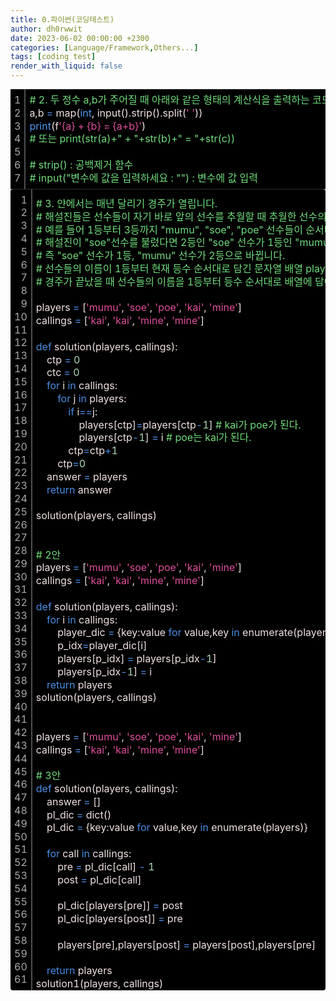 ```yaml
---
title: 0.파이썬(코딩테스트)
author: dh0rwwit
date: 2023-06-02 00:00:00 +2300
categories: [Language/Framework,Others...]
tags: [coding test]
render_with_liquid: false
---
```


<div class="colorscripter-code" style="color:#F2E1E1;font-family:Consolas,font-size:'20px' ,'Liberation Mono', Menlo, Courier, monospace !important; position:relative !important;overflow:auto"><table class="colorscripter-code-table" style="margin:0;padding:0;border:none;background-color:#000000;border-radius0x;" cellspacing="0" cellpadding="0"><tr><td style="padding:6px;border-right:2px solid #4f4f4f"><div style="margin:0;padding:0;word-break:normal;text-align:right;color:#aaa;font-family:Consolas,font-size:'20px' ,'Liberation Mono', Menlo, Courier, monospace !important;line-height:130%"><div style="line-height:130%">1</div><div style="line-height:130%">2</div><div style="line-height:130%">3</div><div style="line-height:130%">4</div><div style="line-height:130%">5</div><div style="line-height:130%">6</div><div style="line-height:130%">7</div></div></td><td style="padding:6px 0;text-align:left"><div style="margin:0;padding:0;color:#F2E1E1;font-family:Consolas,font-size:'20px' ,'Liberation Mono', Menlo, Courier, monospace !important;line-height:130%"><div style="padding:0 6px; white-space:pre; line-height:130%"><font color="#70DE7C">#&nbsp;2.&nbsp;두&nbsp;정수&nbsp;a,b가&nbsp;주어질&nbsp;때&nbsp;아래와&nbsp;같은&nbsp;형태의&nbsp;계산식을&nbsp;출력하는&nbsp;코드를&nbsp;작성</font></div><div style="padding:0 6px; white-space:pre; line-height:130%">a,b&nbsp;<font color="#33B3B3"></font><font color="#4A8FE6">=</font>&nbsp;map(<font color="#4C99F4">int</font>,&nbsp;input().strip().split(<font color="#E14E9D">'&nbsp;'</font>))</div><div style="padding:0 6px; white-space:pre; line-height:130%"><font color="#4C99F4">print</font>(f<font color="#E14E9D">'{a}&nbsp;+&nbsp;{b}&nbsp;=&nbsp;{a+b}'</font>)</div><div style="padding:0 6px; white-space:pre; line-height:130%"><font color="#70DE7C">#&nbsp;또는&nbsp;print(str(a)+"&nbsp;+&nbsp;"+str(b)+"&nbsp;=&nbsp;"+str(c))</font></div><div style="padding:0 6px; white-space:pre; line-height:130%">&nbsp;</div><div style="padding:0 6px; white-space:pre; line-height:130%"><font color="#70DE7C">#&nbsp;strip()&nbsp;:&nbsp;공백제거&nbsp;함수</font></div><div style="padding:0 6px; white-space:pre; line-height:130%"><font color="#70DE7C">#&nbsp;input("변수에&nbsp;값을&nbsp;입력하세요&nbsp;:&nbsp;"")&nbsp;:&nbsp;변수에&nbsp;값&nbsp;입력</font></div></div></td><td style="vertical-align:bottom;padding:0 2px 4px 0"></td></tr></table></div>


<div class="colorscripter-code" style="color:#F2E1E1;font-family:Consolas,font-size:'20px' ,'Liberation Mono', Menlo, Courier, monospace !important; position:relative !important;overflow:auto"><table class="colorscripter-code-table" style="margin:0;padding:0;border:none;background-color:#000000;border-radius:4px;" cellspacing="0" cellpadding="0"><tr><td style="padding:6px;border-right:2px solid #4f4f4f"><div style="margin:0;padding:0;word-break:normal;text-align:right;color:#aaa;font-family:Consolas,font-size:'20px' ,'Liberation Mono', Menlo, Courier, monospace !important;line-height:130%"><div style="line-height:130%">1</div><div style="line-height:130%">2</div><div style="line-height:130%">3</div><div style="line-height:130%">4</div><div style="line-height:130%">5</div><div style="line-height:130%">6</div><div style="line-height:130%">7</div><div style="line-height:130%">8</div><div style="line-height:130%">9</div><div style="line-height:130%">10</div><div style="line-height:130%">11</div><div style="line-height:130%">12</div><div style="line-height:130%">13</div><div style="line-height:130%">14</div><div style="line-height:130%">15</div><div style="line-height:130%">16</div><div style="line-height:130%">17</div><div style="line-height:130%">18</div><div style="line-height:130%">19</div><div style="line-height:130%">20</div><div style="line-height:130%">21</div><div style="line-height:130%">22</div><div style="line-height:130%">23</div><div style="line-height:130%">24</div><div style="line-height:130%">25</div><div style="line-height:130%">26</div><div style="line-height:130%">27</div><div style="line-height:130%">28</div><div style="line-height:130%">29</div><div style="line-height:130%">30</div><div style="line-height:130%">31</div><div style="line-height:130%">32</div><div style="line-height:130%">33</div><div style="line-height:130%">34</div><div style="line-height:130%">35</div><div style="line-height:130%">36</div><div style="line-height:130%">37</div><div style="line-height:130%">38</div><div style="line-height:130%">39</div><div style="line-height:130%">40</div><div style="line-height:130%">41</div><div style="line-height:130%">42</div><div style="line-height:130%">43</div><div style="line-height:130%">44</div><div style="line-height:130%">45</div><div style="line-height:130%">46</div><div style="line-height:130%">47</div><div style="line-height:130%">48</div><div style="line-height:130%">49</div><div style="line-height:130%">50</div><div style="line-height:130%">51</div><div style="line-height:130%">52</div><div style="line-height:130%">53</div><div style="line-height:130%">54</div><div style="line-height:130%">55</div><div style="line-height:130%">56</div><div style="line-height:130%">57</div><div style="line-height:130%">58</div><div style="line-height:130%">59</div><div style="line-height:130%">60</div><div style="line-height:130%">61</div></div></td><td style="padding:6px 0;text-align:left"><div style="margin:0;padding:0;color:#F2E1E1;font-family:Consolas,font-size:'20px' ,'Liberation Mono', Menlo, Courier, monospace !important;line-height:130%"><div style="padding:0 6px; white-space:pre; line-height:130%"><font color="#70DE7C">#&nbsp;3.&nbsp;얀에서는&nbsp;매년&nbsp;달리기&nbsp;경주가&nbsp;열립니다.&nbsp;</font></div><div style="padding:0 6px; white-space:pre; line-height:130%"><font color="#70DE7C">#&nbsp;해설진들은&nbsp;선수들이&nbsp;자기&nbsp;바로&nbsp;앞의&nbsp;선수를&nbsp;추월할&nbsp;때&nbsp;추월한&nbsp;선수의&nbsp;이름을&nbsp;부릅니다.&nbsp;</font></div><div style="padding:0 6px; white-space:pre; line-height:130%"><font color="#70DE7C">#&nbsp;예를&nbsp;들어&nbsp;1등부터&nbsp;3등까지&nbsp;"mumu",&nbsp;"soe",&nbsp;"poe"&nbsp;선수들이&nbsp;순서대로&nbsp;달리고&nbsp;있을&nbsp;때,&nbsp;</font></div><div style="padding:0 6px; white-space:pre; line-height:130%"><font color="#70DE7C">#&nbsp;해설진이&nbsp;"soe"선수를&nbsp;불렀다면&nbsp;2등인&nbsp;"soe"&nbsp;선수가&nbsp;1등인&nbsp;"mumu"&nbsp;선수를&nbsp;추월했다는&nbsp;것입니다.&nbsp;</font></div><div style="padding:0 6px; white-space:pre; line-height:130%"><font color="#70DE7C">#&nbsp;즉&nbsp;"soe"&nbsp;선수가&nbsp;1등,&nbsp;"mumu"&nbsp;선수가&nbsp;2등으로&nbsp;바뀝니다.</font></div><div style="padding:0 6px; white-space:pre; line-height:130%"><font color="#70DE7C">#&nbsp;선수들의&nbsp;이름이&nbsp;1등부터&nbsp;현재&nbsp;등수&nbsp;순서대로&nbsp;담긴&nbsp;문자열&nbsp;배열&nbsp;players와&nbsp;해설진이&nbsp;부른&nbsp;이름을&nbsp;담은&nbsp;문자열&nbsp;배열&nbsp;callings가&nbsp;매개변수로&nbsp;주어질&nbsp;때,&nbsp;</font></div><div style="padding:0 6px; white-space:pre; line-height:130%"><font color="#70DE7C">#&nbsp;경주가&nbsp;끝났을&nbsp;때&nbsp;선수들의&nbsp;이름을&nbsp;1등부터&nbsp;등수&nbsp;순서대로&nbsp;배열에&nbsp;담아&nbsp;return&nbsp;하는&nbsp;solution&nbsp;함수를&nbsp;완성해주세요.&nbsp;</font></div><div style="padding:0 6px; white-space:pre; line-height:130%">&nbsp;</div><div style="padding:0 6px; white-space:pre; line-height:130%">players&nbsp;<font color="#33B3B3"></font><font color="#4A8FE6">=</font>&nbsp;[<font color="#E14E9D">'mumu'</font>,&nbsp;<font color="#E14E9D">'soe'</font>,&nbsp;<font color="#E14E9D">'poe'</font>,&nbsp;<font color="#E14E9D">'kai'</font>,&nbsp;<font color="#E14E9D">'mine'</font>]</div><div style="padding:0 6px; white-space:pre; line-height:130%">callings&nbsp;<font color="#33B3B3"></font><font color="#4A8FE6">=</font>&nbsp;[<font color="#E14E9D">'kai'</font>,&nbsp;<font color="#E14E9D">'kai'</font>,&nbsp;<font color="#E14E9D">'mine'</font>,&nbsp;<font color="#E14E9D">'mine'</font>]</div><div style="padding:0 6px; white-space:pre; line-height:130%">&nbsp;</div><div style="padding:0 6px; white-space:pre; line-height:130%"><font color="#4A8FE6">def</font>&nbsp;solution(players,&nbsp;callings):</div><div style="padding:0 6px; white-space:pre; line-height:130%">&nbsp;&nbsp;&nbsp;&nbsp;ctp&nbsp;<font color="#33B3B3"></font><font color="#4A8FE6">=</font>&nbsp;<font color="#ACD9B4">0</font></div><div style="padding:0 6px; white-space:pre; line-height:130%">&nbsp;&nbsp;&nbsp;&nbsp;ctc&nbsp;<font color="#33B3B3"></font><font color="#4A8FE6">=</font>&nbsp;<font color="#ACD9B4">0</font></div><div style="padding:0 6px; white-space:pre; line-height:130%">&nbsp;&nbsp;&nbsp;&nbsp;<font color="#4A8FE6">for</font>&nbsp;i&nbsp;<font color="#4A8FE6">in</font>&nbsp;callings:</div><div style="padding:0 6px; white-space:pre; line-height:130%">&nbsp;&nbsp;&nbsp;&nbsp;&nbsp;&nbsp;&nbsp;&nbsp;<font color="#4A8FE6">for</font>&nbsp;j&nbsp;<font color="#4A8FE6">in</font>&nbsp;players:</div><div style="padding:0 6px; white-space:pre; line-height:130%">&nbsp;&nbsp;&nbsp;&nbsp;&nbsp;&nbsp;&nbsp;&nbsp;&nbsp;&nbsp;&nbsp;&nbsp;<font color="#4A8FE6">if</font>&nbsp;i<font color="#33B3B3"></font><font color="#4A8FE6">=</font><font color="#33B3B3"></font><font color="#4A8FE6">=</font>j:</div><div style="padding:0 6px; white-space:pre; line-height:130%">&nbsp;&nbsp;&nbsp;&nbsp;&nbsp;&nbsp;&nbsp;&nbsp;&nbsp;&nbsp;&nbsp;&nbsp;&nbsp;&nbsp;&nbsp;&nbsp;players[ctp]<font color="#33B3B3"></font><font color="#4A8FE6">=</font>players[ctp<font color="#33B3B3"></font><font color="#4A8FE6">-</font><font color="#ACD9B4">1</font>]&nbsp;<font color="#70DE7C">#&nbsp;kai가&nbsp;poe가&nbsp;된다.</font></div><div style="padding:0 6px; white-space:pre; line-height:130%">&nbsp;&nbsp;&nbsp;&nbsp;&nbsp;&nbsp;&nbsp;&nbsp;&nbsp;&nbsp;&nbsp;&nbsp;&nbsp;&nbsp;&nbsp;&nbsp;players[ctp<font color="#33B3B3"></font><font color="#4A8FE6">-</font><font color="#ACD9B4">1</font>]&nbsp;<font color="#33B3B3"></font><font color="#4A8FE6">=</font>&nbsp;i&nbsp;<font color="#70DE7C">#&nbsp;poe는&nbsp;kai가&nbsp;된다.</font></div><div style="padding:0 6px; white-space:pre; line-height:130%">&nbsp;&nbsp;&nbsp;&nbsp;&nbsp;&nbsp;&nbsp;&nbsp;&nbsp;&nbsp;&nbsp;&nbsp;ctp<font color="#33B3B3"></font><font color="#4A8FE6">=</font>ctp<font color="#33B3B3"></font><font color="#4A8FE6">+</font><font color="#ACD9B4">1</font></div><div style="padding:0 6px; white-space:pre; line-height:130%">&nbsp;&nbsp;&nbsp;&nbsp;&nbsp;&nbsp;&nbsp;&nbsp;ctp<font color="#33B3B3"></font><font color="#4A8FE6">=</font><font color="#ACD9B4">0</font></div><div style="padding:0 6px; white-space:pre; line-height:130%">&nbsp;&nbsp;&nbsp;&nbsp;answer&nbsp;<font color="#33B3B3"></font><font color="#4A8FE6">=</font>&nbsp;players</div><div style="padding:0 6px; white-space:pre; line-height:130%">&nbsp;&nbsp;&nbsp;&nbsp;<font color="#4A8FE6">return</font>&nbsp;answer</div><div style="padding:0 6px; white-space:pre; line-height:130%">&nbsp;</div><div style="padding:0 6px; white-space:pre; line-height:130%">solution(players,&nbsp;callings)</div><div style="padding:0 6px; white-space:pre; line-height:130%">&nbsp;</div><div style="padding:0 6px; white-space:pre; line-height:130%">&nbsp;</div><div style="padding:0 6px; white-space:pre; line-height:130%"><font color="#70DE7C">#&nbsp;2안</font></div><div style="padding:0 6px; white-space:pre; line-height:130%">players&nbsp;<font color="#33B3B3"></font><font color="#4A8FE6">=</font>&nbsp;[<font color="#E14E9D">'mumu'</font>,&nbsp;<font color="#E14E9D">'soe'</font>,&nbsp;<font color="#E14E9D">'poe'</font>,&nbsp;<font color="#E14E9D">'kai'</font>,&nbsp;<font color="#E14E9D">'mine'</font>]</div><div style="padding:0 6px; white-space:pre; line-height:130%">callings&nbsp;<font color="#33B3B3"></font><font color="#4A8FE6">=</font>&nbsp;[<font color="#E14E9D">'kai'</font>,&nbsp;<font color="#E14E9D">'kai'</font>,&nbsp;<font color="#E14E9D">'mine'</font>,&nbsp;<font color="#E14E9D">'mine'</font>]</div><div style="padding:0 6px; white-space:pre; line-height:130%">&nbsp;</div><div style="padding:0 6px; white-space:pre; line-height:130%"><font color="#4A8FE6">def</font>&nbsp;solution(players,&nbsp;callings):</div><div style="padding:0 6px; white-space:pre; line-height:130%">&nbsp;&nbsp;&nbsp;&nbsp;<font color="#4A8FE6">for</font>&nbsp;i&nbsp;<font color="#4A8FE6">in</font>&nbsp;callings:</div><div style="padding:0 6px; white-space:pre; line-height:130%">&nbsp;&nbsp;&nbsp;&nbsp;&nbsp;&nbsp;&nbsp;&nbsp;player_dic&nbsp;<font color="#33B3B3"></font><font color="#4A8FE6">=</font>&nbsp;{key:value&nbsp;<font color="#4A8FE6">for</font>&nbsp;value,key&nbsp;<font color="#4A8FE6">in</font>&nbsp;enumerate(players)}</div><div style="padding:0 6px; white-space:pre; line-height:130%">&nbsp;&nbsp;&nbsp;&nbsp;&nbsp;&nbsp;&nbsp;&nbsp;p_idx<font color="#33B3B3"></font><font color="#4A8FE6">=</font>player_dic[i]</div><div style="padding:0 6px; white-space:pre; line-height:130%">&nbsp;&nbsp;&nbsp;&nbsp;&nbsp;&nbsp;&nbsp;&nbsp;players[p_idx]&nbsp;<font color="#33B3B3"></font><font color="#4A8FE6">=</font>&nbsp;players[p_idx<font color="#33B3B3"></font><font color="#4A8FE6">-</font><font color="#ACD9B4">1</font>]</div><div style="padding:0 6px; white-space:pre; line-height:130%">&nbsp;&nbsp;&nbsp;&nbsp;&nbsp;&nbsp;&nbsp;&nbsp;players[p_idx<font color="#33B3B3"></font><font color="#4A8FE6">-</font><font color="#ACD9B4">1</font>]&nbsp;<font color="#33B3B3"></font><font color="#4A8FE6">=</font>&nbsp;i</div><div style="padding:0 6px; white-space:pre; line-height:130%">&nbsp;&nbsp;&nbsp;&nbsp;<font color="#4A8FE6">return</font>&nbsp;players</div><div style="padding:0 6px; white-space:pre; line-height:130%">solution(players,&nbsp;callings)</div><div style="padding:0 6px; white-space:pre; line-height:130%">&nbsp;</div><div style="padding:0 6px; white-space:pre; line-height:130%">&nbsp;</div><div style="padding:0 6px; white-space:pre; line-height:130%">players&nbsp;<font color="#33B3B3"></font><font color="#4A8FE6">=</font>&nbsp;[<font color="#E14E9D">'mumu'</font>,&nbsp;<font color="#E14E9D">'soe'</font>,&nbsp;<font color="#E14E9D">'poe'</font>,&nbsp;<font color="#E14E9D">'kai'</font>,&nbsp;<font color="#E14E9D">'mine'</font>]</div><div style="padding:0 6px; white-space:pre; line-height:130%">callings&nbsp;<font color="#33B3B3"></font><font color="#4A8FE6">=</font>&nbsp;[<font color="#E14E9D">'kai'</font>,&nbsp;<font color="#E14E9D">'kai'</font>,&nbsp;<font color="#E14E9D">'mine'</font>,&nbsp;<font color="#E14E9D">'mine'</font>]</div><div style="padding:0 6px; white-space:pre; line-height:130%">&nbsp;</div><div style="padding:0 6px; white-space:pre; line-height:130%"><font color="#70DE7C">#&nbsp;3안</font></div><div style="padding:0 6px; white-space:pre; line-height:130%"><font color="#4A8FE6">def</font>&nbsp;solution(players,&nbsp;callings):</div><div style="padding:0 6px; white-space:pre; line-height:130%">&nbsp;&nbsp;&nbsp;&nbsp;answer&nbsp;<font color="#33B3B3"></font><font color="#4A8FE6">=</font>&nbsp;[]</div><div style="padding:0 6px; white-space:pre; line-height:130%">&nbsp;&nbsp;&nbsp;&nbsp;pl_dic&nbsp;<font color="#33B3B3"></font><font color="#4A8FE6">=</font>&nbsp;dict()</div><div style="padding:0 6px; white-space:pre; line-height:130%">&nbsp;&nbsp;&nbsp;&nbsp;pl_dic&nbsp;<font color="#33B3B3"></font><font color="#4A8FE6">=</font>&nbsp;{key:value&nbsp;<font color="#4A8FE6">for</font>&nbsp;value,key&nbsp;<font color="#4A8FE6">in</font>&nbsp;enumerate(players)}</div><div style="padding:0 6px; white-space:pre; line-height:130%">&nbsp;&nbsp;&nbsp;&nbsp;</div><div style="padding:0 6px; white-space:pre; line-height:130%">&nbsp;&nbsp;&nbsp;&nbsp;<font color="#4A8FE6">for</font>&nbsp;call&nbsp;<font color="#4A8FE6">in</font>&nbsp;callings:</div><div style="padding:0 6px; white-space:pre; line-height:130%">&nbsp;&nbsp;&nbsp;&nbsp;&nbsp;&nbsp;&nbsp;&nbsp;pre&nbsp;<font color="#33B3B3"></font><font color="#4A8FE6">=</font>&nbsp;pl_dic[call]&nbsp;<font color="#33B3B3"></font><font color="#4A8FE6">-</font>&nbsp;<font color="#ACD9B4">1</font></div><div style="padding:0 6px; white-space:pre; line-height:130%">&nbsp;&nbsp;&nbsp;&nbsp;&nbsp;&nbsp;&nbsp;&nbsp;post&nbsp;<font color="#33B3B3"></font><font color="#4A8FE6">=</font>&nbsp;pl_dic[call]</div><div style="padding:0 6px; white-space:pre; line-height:130%">&nbsp;&nbsp;&nbsp;&nbsp;&nbsp;&nbsp;&nbsp;&nbsp;</div><div style="padding:0 6px; white-space:pre; line-height:130%">&nbsp;&nbsp;&nbsp;&nbsp;&nbsp;&nbsp;&nbsp;&nbsp;pl_dic[players[pre]]&nbsp;<font color="#33B3B3"></font><font color="#4A8FE6">=</font>&nbsp;post</div><div style="padding:0 6px; white-space:pre; line-height:130%">&nbsp;&nbsp;&nbsp;&nbsp;&nbsp;&nbsp;&nbsp;&nbsp;pl_dic[players[post]]&nbsp;<font color="#33B3B3"></font><font color="#4A8FE6">=</font>&nbsp;pre</div><div style="padding:0 6px; white-space:pre; line-height:130%">&nbsp;&nbsp;&nbsp;&nbsp;&nbsp;&nbsp;&nbsp;&nbsp;</div><div style="padding:0 6px; white-space:pre; line-height:130%">&nbsp;&nbsp;&nbsp;&nbsp;&nbsp;&nbsp;&nbsp;&nbsp;players[pre],players[post]&nbsp;<font color="#33B3B3"></font><font color="#4A8FE6">=</font>&nbsp;players[post],players[pre]</div><div style="padding:0 6px; white-space:pre; line-height:130%">&nbsp;</div><div style="padding:0 6px; white-space:pre; line-height:130%">&nbsp;&nbsp;&nbsp;&nbsp;<font color="#4A8FE6">return</font>&nbsp;players</div><div style="padding:0 6px; white-space:pre; line-height:130%">solution1(players,&nbsp;callings)</div></div><div style="text-align:right;margin-top:-13px;margin-right:5px;font-size:9px;font-style:italic"></div></td><td style="vertical-align:bottom;padding:0 2px 4px 0"></td></tr></table></div>